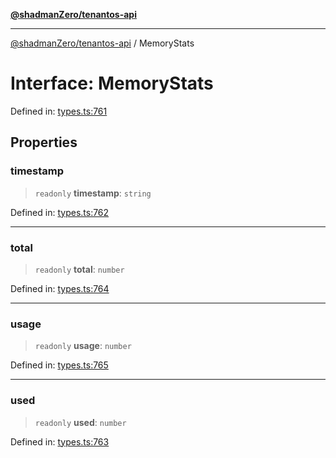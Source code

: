[**@shadmanZero/tenantos-api**](../README.md)

***

[@shadmanZero/tenantos-api](../globals.md) / MemoryStats

# Interface: MemoryStats

Defined in: [types.ts:761](https://github.com/shadmanZero/tenantos-api/blob/a3061c31c45f4aa1cfaa0e889df3cea522a254ad/src/types.ts#L761)

## Properties

### timestamp

> `readonly` **timestamp**: `string`

Defined in: [types.ts:762](https://github.com/shadmanZero/tenantos-api/blob/a3061c31c45f4aa1cfaa0e889df3cea522a254ad/src/types.ts#L762)

***

### total

> `readonly` **total**: `number`

Defined in: [types.ts:764](https://github.com/shadmanZero/tenantos-api/blob/a3061c31c45f4aa1cfaa0e889df3cea522a254ad/src/types.ts#L764)

***

### usage

> `readonly` **usage**: `number`

Defined in: [types.ts:765](https://github.com/shadmanZero/tenantos-api/blob/a3061c31c45f4aa1cfaa0e889df3cea522a254ad/src/types.ts#L765)

***

### used

> `readonly` **used**: `number`

Defined in: [types.ts:763](https://github.com/shadmanZero/tenantos-api/blob/a3061c31c45f4aa1cfaa0e889df3cea522a254ad/src/types.ts#L763)
